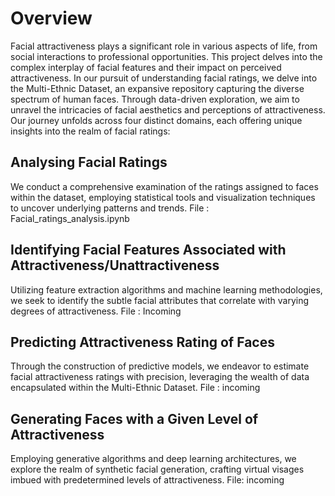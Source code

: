 # Overview 

Facial attractiveness plays a significant role in various aspects of life, from social interactions to professional opportunities. This project delves into the complex interplay of facial features and their impact on perceived attractiveness.
In our pursuit of understanding facial ratings, we delve into the Multi-Ethnic Dataset, an expansive repository capturing the diverse spectrum of human faces. Through data-driven exploration, we aim to unravel the intricacies of facial aesthetics and perceptions of attractiveness. Our journey unfolds across four distinct domains, each offering unique insights into the realm of facial ratings:

## Analysing Facial Ratings
We conduct a comprehensive examination of the ratings assigned to faces within the dataset, employing statistical tools and visualization techniques to uncover underlying patterns and trends.
File : Facial_ratings_analysis.ipynb

## Identifying Facial Features Associated with Attractiveness/Unattractiveness

Utilizing feature extraction algorithms and machine learning methodologies, we seek to identify the subtle facial attributes that correlate with varying degrees of attractiveness.
File : Incoming
## Predicting Attractiveness Rating of Faces
Through the construction of predictive models, we endeavor to estimate facial attractiveness ratings with precision, leveraging the wealth of data encapsulated within the Multi-Ethnic Dataset.
File : incoming
## Generating Faces with a Given Level of Attractiveness
Employing generative algorithms and deep learning architectures, we explore the realm of synthetic facial generation, crafting virtual visages imbued with predetermined levels of attractiveness.
File: incoming
